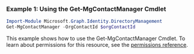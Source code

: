 ### Example 1: Using the Get-MgContactManager Cmdlet
```powershell
Import-Module Microsoft.Graph.Identity.DirectoryManagement
Get-MgContactManager -OrgContactId $orgContactId
```
This example shows how to use the Get-MgContactManager Cmdlet.
To learn about permissions for this resource, see the [permissions reference](/graph/permissions-reference).

